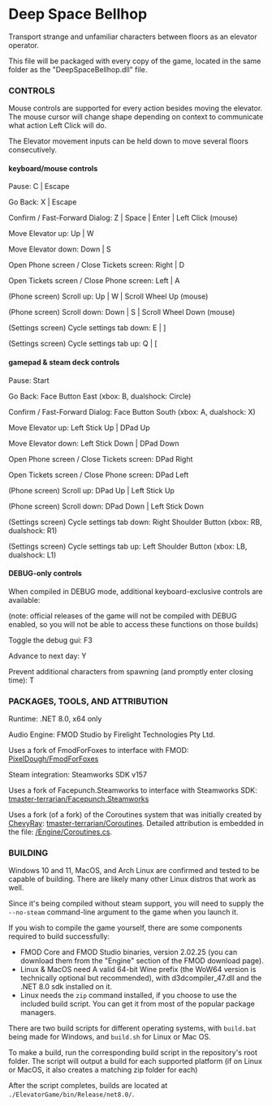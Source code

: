 # Deep Space Bellhop
Transport strange and unfamiliar characters between floors as an elevator operator.

This file will be packaged with every copy of the game, located in the same folder as the "DeepSpaceBellhop.dll" file.

### CONTROLS
Mouse controls are supported for every action besides moving the elevator. The mouse cursor will change shape depending on context to communicate what action Left Click will do.

The Elevator movement inputs can be held down to move several floors consecutively.

#### keyboard/mouse controls
Pause:
C | Escape

Go Back:
X | Escape

Confirm / Fast-Forward Dialog:
Z | Space | Enter | Left Click (mouse)

Move Elevator up:
Up | W

Move Elevator down:
Down | S

Open Phone screen / Close Tickets screen:
Right | D

Open Tickets screen / Close Phone screen:
Left | A

(Phone screen) Scroll up:
Up | W | Scroll Wheel Up (mouse)

(Phone screen) Scroll down:
Down | S | Scroll Wheel Down (mouse)

(Settings screen) Cycle settings tab down:
E | ]

(Settings screen) Cycle settings tab up:
Q | [

#### gamepad & steam deck controls
Pause:
Start

Go Back:
Face Button East (xbox: B, dualshock: Circle)

Confirm / Fast-Forward Dialog:
Face Button South (xbox: A, dualshock: X)

Move Elevator up:
Left Stick Up | DPad Up

Move Elevator down:
Left Stick Down | DPad Down

Open Phone screen / Close Tickets screen:
DPad Right

Open Tickets screen / Close Phone screen:
DPad Left

(Phone screen) Scroll up:
DPad Up | Left Stick Up

(Phone screen) Scroll down:
DPad Down | Left Stick Down

(Settings screen) Cycle settings tab down:
Right Shoulder Button (xbox: RB, dualshock: R1)

(Settings screen) Cycle settings tab up:
Left Shoulder Button (xbox: LB, dualshock: L1)

#### DEBUG-only controls
When compiled in DEBUG mode, additional keyboard-exclusive controls are available:

  (note: official releases of the game will not be compiled with DEBUG enabled, so you will not be able to access these functions on those builds)

  Toggle the debug gui: F3

  Advance to next day: Y

  Prevent additional characters from spawning (and promptly enter closing time): T

### PACKAGES, TOOLS, AND ATTRIBUTION
Runtime: .NET 8.0, x64 only

Audio Engine: FMOD Studio by Firelight Technologies Pty Ltd.

Uses a fork of FmodForFoxes to interface with FMOD: [PixelDough/FmodForFoxes](https://github.com/PixelDough/FmodForFoxes/tree/mac-support)

Steam integration: Steamworks SDK v157

Uses a fork of Facepunch.Steamworks to interface with Steamworks SDK: [tmaster-terrarian/Facepunch.Steamworks](https://github.com/tmaster-terrarian/Facepunch.Steamworks)

Uses a fork (of a fork) of the Coroutines system that was initially created by [ChevyRay](https://github.com/ChevyRay): [tmaster-terrarian/Coroutines](https://github.com/tmaster-terrarian/Parallas.Coroutines). Detailed attribution is embedded in the file: [/Engine/Coroutines.cs](https://raw.githubusercontent.com/PixelDough/ElevatorGame/refs/heads/main/Engine/Coroutines.cs).

### BUILDING
Windows 10 and 11, MacOS, and Arch Linux are confirmed and tested to be capable of building. There are likely many other Linux distros that work as well.

Since it's being compiled without steam support, you will need to supply the `--no-steam` command-line argument to the game when you launch it.

If you wish to compile the game yourself, there are some components required to build successfully:
- FMOD Core and FMOD Studio binaries, version 2.02.25 (you can download them from the "Engine" section of the FMOD download page).
- Linux & MacOS need A valid 64-bit Wine prefix (the WoW64 version is technically optional but recommended), with d3dcompiler_47.dll and the .NET 8.0 sdk installed on it.
- Linux needs the `zip` command installed, if you choose to use the included build script. You can get it from most of the popular package managers.

There are two build scripts for different operating systems, with `build.bat` being made for Windows, and `build.sh` for Linux or Mac OS.

To make a build, run the corresponding build script in the repository's root folder. The script will output a build for each supported platform (if on Linux or MacOS, it also creates a matching zip folder for each)

After the script completes, builds are located at `./ElevatorGame/bin/Release/net8.0/`.
